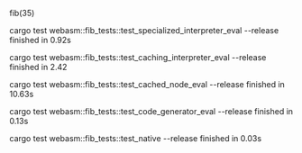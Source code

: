 fib(35)

cargo test webasm::fib_tests::test_specialized_interpreter_eval --release
finished in 0.92s

cargo test webasm::fib_tests::test_caching_interpreter_eval --release
finished in 2.42

cargo test webasm::fib_tests::test_cached_node_eval --release
finished in 10.63s

cargo test webasm::fib_tests::test_code_generator_eval --release
finished in 0.13s

cargo test webasm::fib_tests::test_native --release
finished in 0.03s
